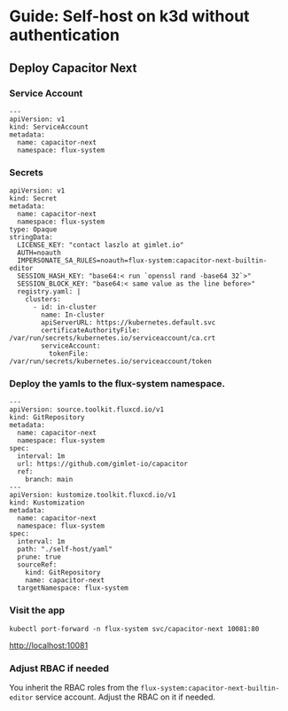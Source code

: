 # Guide: Self-host on k3d without authentication

## Deploy Capacitor Next

### Service Account

```
---
apiVersion: v1
kind: ServiceAccount
metadata:
  name: capacitor-next
  namespace: flux-system
```

### Secrets

```
apiVersion: v1
kind: Secret
metadata:
  name: capacitor-next
  namespace: flux-system
type: Opaque
stringData:
  LICENSE_KEY: "contact laszlo at gimlet.io"
  AUTH=noauth
  IMPERSONATE_SA_RULES=noauth=flux-system:capacitor-next-builtin-editor
  SESSION_HASH_KEY: "base64:< run `openssl rand -base64 32`>"
  SESSION_BLOCK_KEY: "base64:< same value as the line before>"
  registry.yaml: |
    clusters:
      - id: in-cluster
        name: In-cluster
        apiServerURL: https://kubernetes.default.svc
        certificateAuthorityFile: /var/run/secrets/kubernetes.io/serviceaccount/ca.crt
        serviceAccount:
          tokenFile: /var/run/secrets/kubernetes.io/serviceaccount/token
```

### Deploy the yamls to the flux-system namespace.

```
---
apiVersion: source.toolkit.fluxcd.io/v1
kind: GitRepository
metadata:
  name: capacitor-next
  namespace: flux-system
spec:
  interval: 1m
  url: https://github.com/gimlet-io/capacitor
  ref:
    branch: main
---
apiVersion: kustomize.toolkit.fluxcd.io/v1
kind: Kustomization
metadata:
  name: capacitor-next
  namespace: flux-system
spec:
  interval: 1m
  path: "./self-host/yaml"
  prune: true
  sourceRef:
    kind: GitRepository
    name: capacitor-next
  targetNamespace: flux-system
```

### Visit the app

```
kubectl port-forward -n flux-system svc/capacitor-next 10081:80
```

[http://localhost:10081](http://localhost:10081)

### Adjust RBAC if needed

You inherit the RBAC roles from the `flux-system:capacitor-next-builtin-editor` service account. Adjust the RBAC on it if needed.
